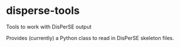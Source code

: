 # disperse-tools
Tools to work with DisPerSE output

Provides (currently) a Python class to read in DisPerSE skeleton files.